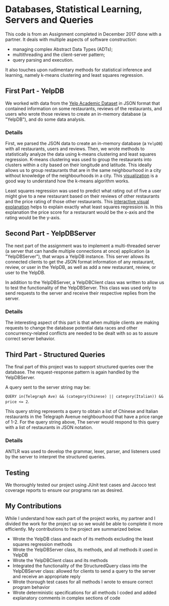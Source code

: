 
Databases, Statistical Learning, Servers and Queries 
===

This code is from an Assignment completed in December 2017 done with a partner. It deals with multiple aspects of software construction:
+ managing complex Abstract Data Types (ADTs);
+ multithreading and the client-server pattern;
+ query parsing and execution.

It also touches upon rudimentary methods for statistical inference and learning, namely k-means clustering and least squares regression.

## First Part - YelpDB

We worked with data from the [Yelp Academic Dataset](https://www.yelp.com/academic_dataset) in JSON format that contained information on some restaurants, reviews of the restaurants, and users who wrote those reviews to create an in-memory database (a "YelpDB"), and do some data analysis.

### Details

First, we parsed the JSON data to create an in-memory database (a `YelpDB`) with all restaurants, users and reviews. Then, we wrote methods to statistically analyze the data using k-means clustering and least squares regression. K-means clustering was used to group the restaurants into clusters within a city based on their longitude and latitude. This ideally allows us to group restaurants that are in the same neighbourhood in a city without knowledge of the neighbourhoods in a city. This [visualization](http://tech.nitoyon.com/en/blog/2013/11/07/k-means/) is a good way to understand how the k-means algorithm works. 

Least squares regression was used to predict what rating out of five a user might give to a new restaurant based on their reviews of other restaurants and the price rating of those other restaurants. This [interactive visual explanation](http://setosa.io/ev/ordinary-least-squares-regression/) helps to explain exactly what least squares regression is. In this explanation the price score for a restaurant would be the x-axis and the rating would be the y-axis. 

## Second Part - YelpDBServer

The next part of the assignment was to implement a multi-threaded server (a server that can handle multiple connections at once) application (a "YelpDBServer"), that wraps a YelpDB instance. This server allows its connected clients to get the JSON format information of any restaurant, review, or user in the YelpDB, as well as add a new restaurant, review, or user to the YelpDB.

In addition to the YelpDBServer, a YelpDBClient class was written to allow us to test the functionality of the YelpDBServer. This class was used only to send requests to the server and receive their respective replies from the server.

### Details

The interesting aspect of this part is that when multiple clients are making requests to change the database potential data races and other concurrency-related conflicts are needed to be dealt with so as to assure correct server behavior.

## Third Part - Structured Queries

The final part of this project was to support structured queries over the database. The request-response pattern is again handled by the YelpDBServer. 

A query sent to the server string may be: 

`QUERY in(Telegraph Ave) && (category(Chinese) || category(Italian)) && price <= 2`. 

This query string represents a query to obtain a list of Chinese and Italian restaurants in the Telegraph Avenue neighbourhood that have a price range of 1-2. For the query string above, The server would respond to this query with a list of restaurants in JSON notation. 

### Details

ANTLR was used to develop the grammar, lexer, parser, and listeners used by the server to interpret the structured queries. 

## Testing

We thoroughly tested our project using JUnit test cases and Jacoco test coverage reports to ensure our programs ran as desired.

## My Contributions

While I understand how each part of the project works, my partner and I divided the work for the project up so we would be able to complete it more efficiently. My contributions to the project are summarized below.

* Wrote the YelpDB class and each of its methods excluding the least squares regression methods
* Wrote the YelpDBServer class, its methods, and all methods it used in YelpDB 
* Wrote the YelpDBClient class and its methods
* Integrated the functionality of the StructuredQuery class into the YelpDBServer class: allowed for clients to send a query to the server and receive an appropriate reply
* Wrote thorough test cases for all methods I wrote to ensure correct program behavior 
* Wrote deterministic specifications for all methods I coded and added explanatory comments in complex sections of code

